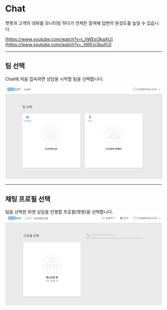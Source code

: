 # Chat

챗봇과 고객의 대화를 모니터링 하다가 언제든 참여해 답변의 완성도를 높일 수 있습니다.

[https://www.youtube.com/watch?v=\_hWEsj3kaXU](https://www.youtube.com/watch?v=_hWEsj3kaXU)

---

## 팀 선택

Chat에 처음 접속하면 상담을 시작할 팀을 선택합니다.

![](/assets/chat_main.png)

---

## 채팅 프로필 선택

팀을 선택한 뒤엔 상담을 진행할 프로필\(챗봇\)을 선택합니다.![](/assets/chat_selecting_profile.png)

